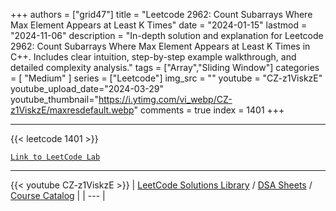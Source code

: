 
+++
authors = ["grid47"]
title = "Leetcode 2962: Count Subarrays Where Max Element Appears at Least K Times"
date = "2024-01-15"
lastmod = "2024-11-06"
description = "In-depth solution and explanation for Leetcode 2962: Count Subarrays Where Max Element Appears at Least K Times in C++. Includes clear intuition, step-by-step example walkthrough, and detailed complexity analysis."
tags = ["Array","Sliding Window"]
categories = [
    "Medium"
]
series = ["Leetcode"]
img_src = ""
youtube = "CZ-z1ViskzE"
youtube_upload_date="2024-03-29"
youtube_thumbnail="https://i.ytimg.com/vi_webp/CZ-z1ViskzE/maxresdefault.webp"
comments = true
index = 1401
+++



---
{{< leetcode 1401 >}}

[`Link to LeetCode Lab`](https://leetcode.com/problems/count-subarrays-where-max-element-appears-at-least-k-times/description/)

---
{{< youtube CZ-z1ViskzE >}}
| [LeetCode Solutions Library](https://grid47.xyz/leetcode/) / [DSA Sheets](https://grid47.xyz/sheets/) / [Course Catalog](https://grid47.xyz/courses/) |
| --- |
